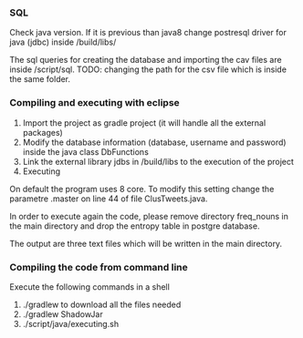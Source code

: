 ### SQL
Check java version. 
If it is previous than java8 change postresql driver for java (jdbc) inside /build/libs/

The sql queries for creating the database and importing the cav files are inside /script/sql.
TODO: changing the path for the csv file which is inside the same folder.

### Compiling and executing with eclipse
1) Import the project as gradle project (it will handle all the external packages)
2) Modify the database information (database, username and password) inside the java class DbFunctions
3) Link the external library jdbs in /build/libs to the execution of the project
4) Executing

On default the program uses 8 core.
To modify this setting change the parametre .master on line 44 of file ClusTweets.java.

In order to execute again the code, please remove directory freq_nouns in the main directory and drop the entropy table in postgre database.

The output are three text files which will be written in the main directory.

### Compiling the code from command line
Execute the following commands in a shell
1) ./gradlew to download all the files needed
2) ./gradlew ShadowJar
3) ./script/java/executing.sh